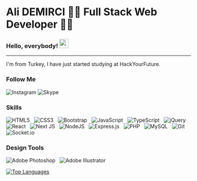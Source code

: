 <!--
**AliDemircix/AliDemircix** is a ✨ _special_ ✨ repository because its `README.md` (this file) appears on your GitHub profile.

Here are some ideas to get you started:

- 🔭 I’m currently working on ...
- 🌱 I’m currently learning ...
- 👯 I’m looking to collaborate on ...
- 🤔 I’m looking for help with ...
- 💬 Ask me about ...
- 📫 How to reach me: ...
- 😄 Pronouns: ...
- ⚡ Fun fact: ...
-->
# Ali DEMIRCI 👨‍💻 Full Stack Web Developer 👨‍💻

### Hello, everybody! <img src="https://raw.githubusercontent.com/MartinHeinz/MartinHeinz/master/wave.gif" width="25px">

---

I'm from Turkey, 
I have just started studying at HackYourFuture.


### Follow Me
![Instagram](https://img.shields.io/badge/<turkaslan_>-%23E4405F.svg?style=for-the-badge&logo=Instagram&logoColor=white)
![Skype](https://img.shields.io/badge/<alidemircix>-%2300AFF0.svg?style=for-the-badge&logo=Skype&logoColor=white)


### Skills

![HTML5](https://img.shields.io/badge/html5-%23E34F26.svg?style=for-the-badge&logo=html5&logoColor=white)
&nbsp;
![CSS3](https://img.shields.io/badge/css3-%231572B6.svg?style=for-the-badge&logo=css3&logoColor=white)
&nbsp;
![Bootstrap](https://img.shields.io/badge/bootstrap-%23563D7C.svg?style=for-the-badge&logo=bootstrap&logoColor=white)
&nbsp;
![JavaScript](https://img.shields.io/badge/javascript-%23323330.svg?style=for-the-badge&logo=javascript&logoColor=%23F7DF1E)
&nbsp;
![TypeScript](https://img.shields.io/badge/typescript-%23007ACC.svg?style=for-the-badge&logo=typescript&logoColor=white)
&nbsp;
![jQuery](https://img.shields.io/badge/jquery-%230769AD.svg?style=for-the-badge&logo=jquery&logoColor=white)
&nbsp;
![React](https://img.shields.io/badge/react-%2320232a.svg?style=for-the-badge&logo=react&logoColor=%2361DAFB)
&nbsp;
![Next JS](https://img.shields.io/badge/Next-black?style=for-the-badge&logo=next.js&logoColor=white)
&nbsp;
![NodeJS](https://img.shields.io/badge/node.js-6DA55F?style=for-the-badge&logo=node.js&logoColor=white)
&nbsp;
![Express.js](https://img.shields.io/badge/express.js-%23404d59.svg?style=for-the-badge&logo=express&logoColor=%2361DAFB)
&nbsp;
![PHP](https://img.shields.io/badge/php-%23777BB4.svg?style=for-the-badge&logo=php&logoColor=white)
&nbsp;
![MySQL](https://img.shields.io/badge/mysql-%2300f.svg?style=for-the-badge&logo=mysql&logoColor=white)
&nbsp;
![Git](https://img.shields.io/badge/git-%23F05033.svg?style=for-the-badge&logo=git&logoColor=white)
&nbsp;
![Socket.io](https://img.shields.io/badge/Socket.io-black?style=for-the-badge&logo=socket.io&badgeColor=010101)

### Design Tools

![Adobe Photoshop](https://img.shields.io/badge/adobephotoshop-%2331A8FF.svg?style=for-the-badge&logo=adobephotoshop&logoColor=white)
&nbsp;
![Adobe Illustrator](https://img.shields.io/badge/adobeillustrator-%23FF9A00.svg?style=for-the-badge&logo=adobeillustrator&logoColor=white)




<!-- ![Ali's GitHub stats](https://github-readme-stats.vercel.app/api?username=AliDemircix&show_icons=true&theme=radical) -->

<!-- dark, radical, merko, gruvbox, tokyonight, onedark, cobalt, synthwave, highcontrast, dracula -->


[![Top Languages](https://github-readme-stats.vercel.app/api/top-langs/?username=AliDemircix&layout=compact)](https://github.com/AliDemircix/)

<!-- Resources -->
<!-- Icons: https://simpleicons.org/ -->
<!-- GitHub Stats: https://github.com/anuraghazra/github-readme-stats -->
<!-- Emojis: https://emojipedia.org/emoji/ -->
<!-- HTML Emojis: https://www.fileformat.info/index.htm -->
<!-- Shields: https://shields.io/ -->
<!-- Awesome GitHub Profile README: https://github.com/abhisheknaiidu/awesome-github-profile-readme -->
<!-- 
![Profile views](https://gpvc.arturio.dev/AliDemircix) -->


